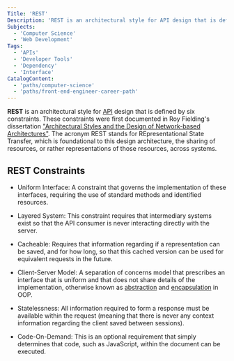 ```yaml
---
Title: 'REST'
Description: 'REST is an architectural style for API design that is defined by 6 constraints.'
Subjects:
  - 'Computer Science'
  - 'Web Development'
Tags:
  - 'APIs'
  - 'Developer Tools'
  - 'Dependency'
  - 'Interface'
CatalogContent:
  - 'paths/computer-science'
  - 'paths/front-end-engineer-career-path'
---
```


**REST** is an architectural style for [API](https://www.codecademy.com/resources/docs/general/api) design that is defined by six constraints. These constraints were first documented in Roy Fielding's dissertation ["Architectural Styles and the Design of Network-based Architectures"](https://www.ics.uci.edu/~fielding/pubs/dissertation/top.htm). The acronym REST stands for REpresentational State Transfer, which is foundational to this design architecture, the sharing of resources, or rather representations of those resources, across systems.

## REST Constraints

- Uniform Interface: A constraint that governs the implementation of these interfaces, requiring the use of standard methods and identified resources.

- Layered System: This constraint requires that intermediary systems exist so that the API consumer is never interacting directly with the server.

- Cacheable: Requires that information regarding if a representation can be saved, and for how long, so that this cached version can be used for equivalent requests in the future.

- Client-Server Model: A separation of concerns model that prescribes an interface that is uniform and that does not share details of the implementation, otherwise known as [abstraction](https://www.codecademy.com/resources/docs/general/programming-paradigms/abstraction) and [encapsulation](https://www.codecademy.com/resources/docs/general/programming-paradigms/encapsulation) in OOP.

- Statelessness: All information required to form a response must be available within the request (meaning that there is never any context information regarding the client saved between sessions).

- Code-On-Demand: This is an optional requirement that simply determines that code, such as JavaScript, within the document can be executed.
